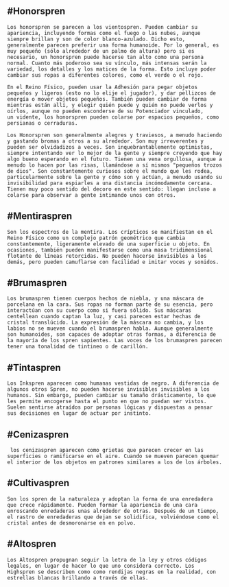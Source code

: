 
## #Honorspren

	Los honorspren se parecen a los vientospren. Pueden cambiar su apariencia, incluyendo formas como el fuego o las nubes, aunque siempre brillan y son de color blanco-azulado. Dicho esto, generalmente parecen preferir una forma humanoide. Por lo general, es muy pequeño (sólo alrededor de un palmo de altura) pero si es necesario, un honorspren puede hacerse tan alto como una persona normal. Cuanto más poderoso sea su vínculo, más intensas serán la variedad, los detalles y los matices de la forma. Esto incluye poder cambiar sus ropas a diferentes colores, como el verde o el rojo.
	
	En el Reino Físico, pueden usar la Adhesión para pegar objetos pequeños y ligeros (esto no lo elije el jugador), y dar pellizcos de energía o mover objetos pequeños. También pueden cambiar de forma mientras están allí, y elegir quién puede y quién no puede verlos y oírlos, aunque no pueden esconderse de su Potenciador vinculado, un vidente, los honorspren pueden colarse por espacios pequeños, como persianas o cerraduras.

	Los Honorspren son generalmente alegres y traviesos, a menudo haciendo y gastando bromas a otros a su alrededor. Son muy irreverentes y pueden ser olvidadizos a veces. Son inquebrantablemente optimistas, siempre intentando ver lo mejor de la gente y siempre creyendo que hay algo bueno esperando en el futuro. Tienen una vena orgullosa, aunque a menudo lo hacen por las risas, llamándose a sí mismos "pequeños trozos de dios". Son constantemente curiosos sobre el mundo que les rodea, particularmente sobre la gente y cómo son y actúan, a menudo usando su invisibilidad para espiarles a una distancia incómodamente cercana. Tienen muy poco sentido del decoro en este sentido: llegan incluso a colarse para observar a gente intimando unos con otros.

## #Mentiraspren

	Son los espectros de la mentira. Los crípticos se manifiestan en el Reino Físico como un complejo patrón geométrico que cambia constantemente, ligeramente elevado de una superficie u objeto. En ocasiones, también pueden manifestarse como una masa tridimensional flotante de líneas retorcidas. No pueden hacerse invisibles a los demás, pero pueden camuflarse con facilidad e imitar voces y sonidos.

## #Brumaspren

	Los brumaspren tienen cuerpos hechos de niebla, y una máscara de porcelana en la cara. Sus ropas no forman parte de su esencia, pero interactúan con su cuerpo como si fuera sólido. Sus máscaras centellean cuando captan la luz, y casi parecen estar hechas de cristal translúcido. La expresión de la máscara no cambia, y los labios no se mueven cuando el brumaspren habla. Aunque generalmente son humanoides, son capaces de adoptar otras formas, a diferencia de la mayoría de los spren sapientes. Las voces de los brumaspren parecen tener una tonalidad de tintineo o de carillón.

## #Tintaspren

	Los Inkspren aparecen como humanas vestidas de negro. A diferencia de algunos otros Spren, no pueden hacerse invisibles invisibles a los humanos. Sin embargo, pueden cambiar su tamaño drásticamente, lo que les permite encogerse hasta el punto en que no puedan ser vistos. Suelen sentirse atraídos por personas lógicas y dispuestas a pensar sus decisiones en lugar de actuar por instinto.

## #Cenizaspren 

	 los cenizaspren aparecen como grietas que parecen crecer en las superficies o ramificarse en el aire. Cuando se mueven parecen quemar el interior de los objetos en patrones similares a los de los árboles.

## #Cultivaspren

	Son los spren de la naturaleza y adoptan la forma de una enredadera que crece rápidamente. Pueden formar la apariencia de una cara enroscando enredaderas unas alrededor de otras. Después de un tiempo, el rastro de enredaderas que dejan se solidifica, volviéndose como el cristal antes de desmoronarse en en polvo.

## #Altospren

	Los Altospren propugnan seguir la letra de la ley y otros códigos legales, en lugar de hacer lo que uno considera correcto. Los Highspren se describen como como rendijas negras en la realidad, con estrellas blancas brillando a través de ellas.